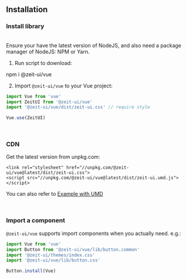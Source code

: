 ## Installation

### Install library

<br/>

<zi-note>
Ensure your have the latest version of <zi-link href="https://nodejs.org/en/download/">NodeJS</zi-link>,
and also need a package manager of NodeJS: <zi-link href="https://www.npmjs.com/">NPM</zi-link> or <zi-link href="https://yarnpkg.com/">Yarn</zi-link>.
</zi-note>

<br/>

1. Run script to download:

<zi-code bash>npm i @zeit-ui/vue</zi-code>

2. Import `@zeit-ui/vue` to your Vue project:

```js
import Vue from 'vue'
import ZeitUI from '@zeit-ui/vue'
import '@zeit-ui/vue/dist/zeit-ui.css' // require style

Vue.use(ZeitUI)
```

<br>

### CDN
Get the latest version from unpkg.com:

```
<link rel="stylesheet" href="//unpkg.com/@zeit-ui/vue@latest/dist/zeit-ui.css">
<script src="//unpkg.com/@zeit-ui/vue@latest/dist/zeit-ui.umd.js"></script>
```

You can also refer to [Example with UMD](https://github.com/zeit-ui/vue/blob/master/examples/umd/index.html)

<br>

### Import a component

`@zeit-ui/vue` supports import components when you actually need. e.g.:

```js
import Vue from 'vue'
import Button from '@zeit-ui/vue/lib/button.common'
import '@zeit-ui/themes/index.css'
import '@zeit-ui/vue/lib/button.css'

Button.install(Vue)
```

